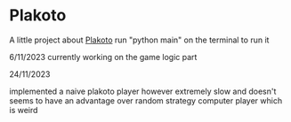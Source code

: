 # Plakoto
A little project about [Plakoto](https://en.wikipedia.org/wiki/Plakoto)
run "python main" on the terminal to run it

6/11/2023
currently working on the game logic part

24/11/2023

implemented a naive plakoto player however extremely slow and doesn't seems to have an advantage over random strategy computer player which is weird
